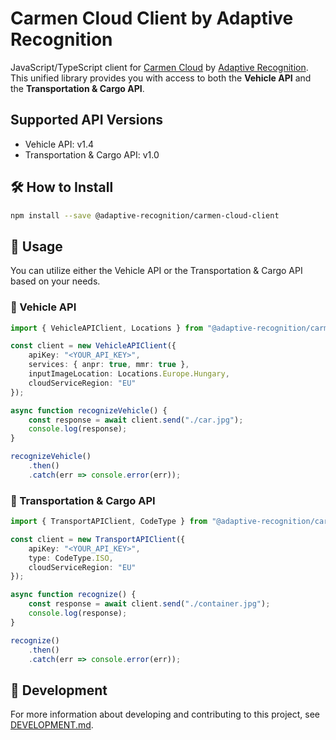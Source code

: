 # Carmen Cloud Client by Adaptive Recognition

JavaScript/TypeScript client for [Carmen Cloud](https://cloud.adaptiverecognition.com/) by [Adaptive Recognition](https://adaptiverecognition.com/). This unified library provides you with access to both the **Vehicle API** and the **Transportation & Cargo API**.

## Supported API Versions

- Vehicle API: v1.4
- Transportation & Cargo API: v1.0

## 🛠️ How to Install

```sh
npm install --save @adaptive-recognition/carmen-cloud-client
```

## 🚀 Usage

You can utilize either the Vehicle API or the Transportation & Cargo API based on your needs.

### 🚗 Vehicle API

```typescript
import { VehicleAPIClient, Locations } from "@adaptive-recognition/carmen-cloud-client";

const client = new VehicleAPIClient({
    apiKey: "<YOUR_API_KEY>",
    services: { anpr: true, mmr: true },
    inputImageLocation: Locations.Europe.Hungary,
    cloudServiceRegion: "EU"
});

async function recognizeVehicle() {
    const response = await client.send("./car.jpg");
    console.log(response);
}

recognizeVehicle()
    .then()
    .catch(err => console.error(err));
```

### 🚚 Transportation & Cargo API

```typescript
import { TransportAPIClient, CodeType } from "@adaptive-recognition/carmen-cloud-client";

const client = new TransportAPIClient({
    apiKey: "<YOUR_API_KEY>",
    type: CodeType.ISO,
    cloudServiceRegion: "EU"
});

async function recognize() {
    const response = await client.send("./container.jpg");
    console.log(response);
}

recognize()
    .then()
    .catch(err => console.error(err));
```

## 🔧 Development

For more information about developing and contributing to this project, see [DEVELOPMENT.md](DEVELOPMENT.md).
